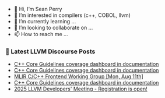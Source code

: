 - 👋 Hi, I’m Sean Perry
- 👀 I’m interested in compilers (c++, COBOL, llvm)
- 🌱 I’m currently learning ...
- 💞️ I’m looking to collaborate on ...
- 📫 How to reach me ...

<!---
s66perry/s66perry is a ✨ special ✨ repository because its `README.md` (this file) appears on your GitHub profile.
You can click the Preview link to take a look at your changes.
--->
### 📕 Latest LLVM Discourse Posts

<!-- DISCOURSE-LLVM:START -->
- [C++ Core Guidelines coverage dashboard in documentation](https://discourse.llvm.org/t/c-core-guidelines-coverage-dashboard-in-documentation/87694#post_3)
- [C++ Core Guidelines coverage dashboard in documentation](https://discourse.llvm.org/t/c-core-guidelines-coverage-dashboard-in-documentation/87694#post_2)
- [MLIR C/C++ Frontend Working Group [Mon, Aug 11th]](https://discourse.llvm.org/t/mlir-c-c-frontend-working-group-mon-aug-11th/87696#post_1)
- [C++ Core Guidelines coverage dashboard in documentation](https://discourse.llvm.org/t/c-core-guidelines-coverage-dashboard-in-documentation/87694#post_1)
- [2025 LLVM Developers&#39; Meeting - Registration is open!](https://discourse.llvm.org/t/2025-llvm-developers-meeting-registration-is-open/87468#post_4)
<!-- DISCOURSE-LLVM:END -->
